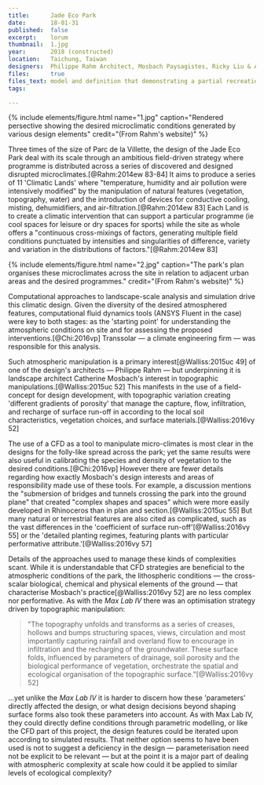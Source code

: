 ```yaml
---
title:      Jade Eco Park
date:       18-01-31
published:  false
excerpt:    lorum
thumbnail:  1.jpg
year:       2018 (constructed)
location:   Taichung, Taiwan
designers:  Philippe Rahm Architect, Mosbach Paysagistes, Ricky Liu & Associates
files:      true
files_text: model and definition that demonstrating a partial recreation of this project
tags:

---
```


{% include elements/figure.html name="1.jpg" caption="Rendered persective showing the desired microclimatic conditions generated by various design elements" credit="(From Rahm's website)" %}

Three times of the size of Parc de la Villette, the design of the Jade Eco Park deal with its scale through an ambitious field-driven strategy where programme is distributed across a series of discovered and designed disrupted microclimates.[@Rahm:2014ew 83-84] It aims to produce a series of 11 'Climatic Lands' where "temperature, humidity and air pollution were intensively modified" by the manipulation of natural features (vegetation, topography, water) and the introduction of devices for conductive cooling, misting, dehumidifiers, and air-filtration.[@Rahm:2014ew 83] Each Land is to create a climatic intervention that can support a particular programme (ie cool spaces for leisure or dry spaces for sports) while the site as whole offers a "continuous cross-mixings of factors, generating multiple field conditions punctuated by intensities and singularities of difference, variety and variation in the distributions of factors."[@Rahm:2014ew 83]

{% include elements/figure.html name="2.jpg" caption="The park's plan organises these microclimates across the site in relation to adjacent urban areas and the desired programmes." credit="(From Rahm's website)" %}

<!-- *TODO*: Fig 2.3a–c in LA & DT has some CFD diagrams -->

Computational approaches to landscape-scale analysis and simulation drive this climatic design. Given the diversity of the desired atmosphered features, computational fluid dynamics tools (ANSYS Fluent in the case) were key to both stages: as the 'starting point' for understanding the atmospheric conditions on site and for assessing the proposed interventions.[@Chi:2016vp] Transsolar — a climate engineering firm — was responsible for this analysis.

Such atmospheric manipulation is a primary interest[@Walliss:2015uc 49] of one of the design's architects — Philippe Rahm — but underpinning it is landscape architect Catherine Mosbach's interest in topographic manipulations.[@Walliss:2015uc 52] This manifests in the use of a field-concept for design development, with topographic variation creating 'different gradients of porosity' that manage the capture, flow, infiltration, and recharge of surface run-off in according to the local soil characteristics, vegetation choices, and surface materials.[@Walliss:2016vy 52]

The use of a CFD as a tool to manipulate micro-climates is most clear in the designs for the folly-like spread across the park; yet the same results were also useful in calibrating the species and density of vegetation to the desired conditions.[@Chi:2016vp] However there are fewer details regarding how exactly Mosbach's design interests and areas of responsibility made use of these tools. For example, a discussion mentions the "submersion of bridges and tunnels crossing the park into the ground plane" that created "complex shapes and spaces" which were more easily developed in Rhinoceros than in plan and section.[@Walliss:2015uc 55] But many natural or terrestrial features are also cited as complicated, such as the vast differences in the 'coefficient of surface run-off'[@Walliss:2016vy 55] or the 'detailed planting regimes, featuring plants with particular performative attribute.'[@Walliss:2016vy 57]

Details of the approaches used to manage these kinds of complexities scant. While it is understandable that CFD strategies are beneficial to the atmospheric conditions of the park, the lithospheric conditions — the cross-scalar biological, chemical and physical elements of the ground — that characterise Mosbach's practice[@Walliss:2016vy 52] are no less complex nor performative. As with the *Max Lab IV* there was an optimisation strategy driven by topographic manipulation:

> "The topography unfolds and transforms as a series of creases, hollows and bumps structuring spaces, views, circulation and most importantly capturing rainfall and overland flow to encourage in infiltration and the recharging of the groundwater. These surface folds, influenced by parameters of drainage, soil porosity and the biological performance of vegetation, orchestrate the spatial and ecological organisation of the topographic surface."[@Walliss:2016vy 52]

...yet unlike the *Max Lab IV* it is harder to discern how these 'parameters' directly affected the design, or what design decisions beyond shaping surface forms also took these parameters into account. As with Max Lab IV, they could directly define conditions through parametric modelling, or like the CFD part of this project, the design features could be iterated upon according to simulated results. That neither option seems to have been used is not to suggest a deficiency in the design — parameterisation need not be explicit to be relevant — but at the point it is a major part of dealing with atmospheric complexity at scale how could it be applied to similar levels of ecological complexity?